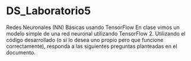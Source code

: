 # DS_Laboratorio5
Redes Neuronales (NN) Básicas usando TensorFlow
En clase vimos un modelo simple de una red neuronal utilizando TensorFlow 2.  Utilizando el código desarrollado (o si lo desea uno propio pero que funcione correctamente), responda a las siguientes preguntas planteadas en el documento.

